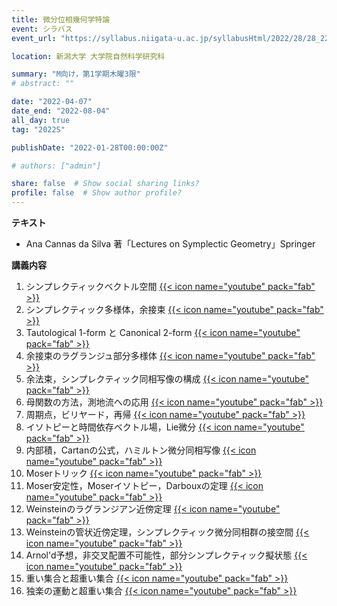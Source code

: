 ```yaml
---
title: 微分位相幾何学特論
event: シラバス
event_url: "https://syllabus.niigata-u.ac.jp/syllabusHtml/2022/28/28_220F3163_ja_JP.html"

location: 新潟大学 大学院自然科学研究科

summary: "M向け，第1学期木曜3限"
# abstract: ""

date: "2022-04-07"
date_end: "2022-08-04"
all_day: true
tag: "2022S"

publishDate: "2022-01-28T00:00:00Z"

# authors: ["admin"]

share: false  # Show social sharing links?
profile: false  # Show author profile?
---
```

**テキスト**
- Ana Cannas da Silva 著「Lectures on Symplectic Geometry」Springer

**講義内容**
1. シンプレクティックベクトル空間
	[{{< icon name="youtube" pack="fab" >}}](https://youtu.be/5LlySBB_iPY)
2. シンプレクティック多様体，余接束
	[{{< icon name="youtube" pack="fab" >}}](https://youtu.be/F4oo7XLoI9U)
3. Tautological 1-form と Canonical 2-form
	[{{< icon name="youtube" pack="fab" >}}](https://youtu.be/E2yQgo86_yQ)
4. 余接束のラグランジュ部分多様体
	[{{< icon name="youtube" pack="fab" >}}](https://youtu.be/QpVl1kr0dZQ)
5. 余法束，シンプレクティック同相写像の構成
	[{{< icon name="youtube" pack="fab" >}}](https://youtu.be/qO0aGdS7_kM)
6. 母関数の方法，測地流への応用
	[{{< icon name="youtube" pack="fab" >}}](https://youtu.be/mAHcxYJGwEs)
7. 周期点，ビリヤード，再帰
	[{{< icon name="youtube" pack="fab" >}}](https://youtu.be/sG_Me2xdKzE)
8. イソトピーと時間依存ベクトル場，Lie微分
	[{{< icon name="youtube" pack="fab" >}}](https://youtu.be/8Jsjc9aF9h4)
9. 内部積，Cartanの公式，ハミルトン微分同相写像
	[{{< icon name="youtube" pack="fab" >}}](https://youtu.be/MoQlAArxzzY)
10. Moserトリック
	[{{< icon name="youtube" pack="fab" >}}](https://youtu.be/YCNKtZ51HXk)
11. Moser安定性，Moserイソトピー，Darbouxの定理
	[{{< icon name="youtube" pack="fab" >}}](https://youtu.be/lqF47JtkGXk)
12. Weinsteinのラグランジアン近傍定理
	[{{< icon name="youtube" pack="fab" >}}](https://youtu.be/pw3Rqi1ZCd8)
13. Weinsteinの管状近傍定理，シンプレクティック微分同相群の接空間
	[{{< icon name="youtube" pack="fab" >}}](https://youtu.be/cIfnJuKYcDo)
14. Arnol'd予想，非交叉配置不可能性，部分シンプレクティック擬状態
	[{{< icon name="youtube" pack="fab" >}}](https://youtu.be/XDcfPSm7CrU)
15. 重い集合と超重い集合
	[{{< icon name="youtube" pack="fab" >}}](https://youtu.be/wdS6Y1wM6Qk)
16. 独楽の運動と超重い集合
	[{{< icon name="youtube" pack="fab" >}}](https://youtu.be/kIdBkLEa6Do)
